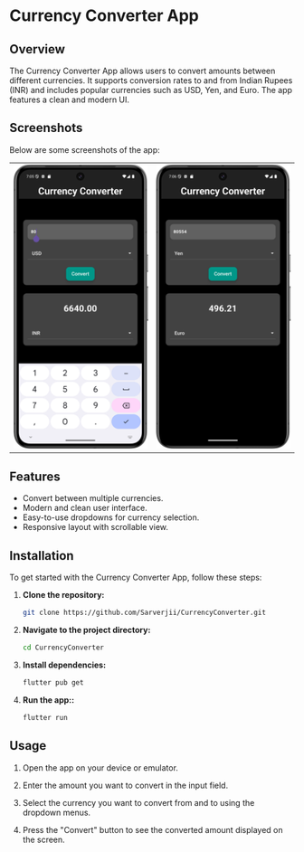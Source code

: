 # Currency Converter App

## Overview

The Currency Converter App allows users to convert amounts between different currencies. It supports conversion rates to and from Indian Rupees (INR) and includes popular currencies such as USD, Yen, and Euro. The app features a clean and modern UI.

## Screenshots

Below are some screenshots of the app:

<table>
  <tr>
    <td>
      <img src="Screenshots/image1.png" alt="Home Screen" width="300" />
      <br/>
    </td>
    <td>
      <img src="Screenshots/image2.png" alt="Conversion Screen" width="300" />
      <br/>
    </td>
  </tr>
</table>

## Features

- Convert between multiple currencies.
- Modern and clean user interface.
- Easy-to-use dropdowns for currency selection.
- Responsive layout with scrollable view.

## Installation

To get started with the Currency Converter App, follow these steps:

1. **Clone the repository:**

   ```bash
   git clone https://github.com/Sarverjii/CurrencyConverter.git
   ```

2. **Navigate to the project directory:**

   ```bash
   cd CurrencyConverter
   ```

3. **Install dependencies:**

   ```bash
   flutter pub get
   ```

4. **Run the app::**

   ```bash
   flutter run
   ```

## Usage

1. Open the app on your device or emulator.

2. Enter the amount you want to convert in the input field.

3. Select the currency you want to convert from and to using the dropdown menus.

4. Press the "Convert" button to see the converted amount displayed on the screen.
